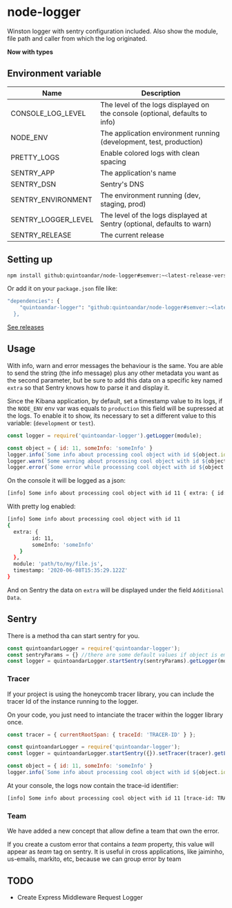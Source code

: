 # node-logger

Winston logger with sentry configuration included. Also show the module, file path and caller from which the log originated.

**Now with types**

## Environment variable

|        Name          |                 Description                  |
| -------------------- | -------------------------------------------- |
| CONSOLE_LOG_LEVEL    | The level of the logs displayed on the console (optional, defaults to info) |
| NODE_ENV             | The application environment running (development, test, production) |
| PRETTY_LOGS          | Enable colored logs with clean spacing       |
| SENTRY_APP           | The application's name                       |
| SENTRY_DSN           | Sentry's DNS                                 |
| SENTRY_ENVIRONMENT   | The environment running (dev, staging, prod) |
| SENTRY_LOGGER_LEVEL  | The level of the logs displayed at Sentry (optional, defaults to warn) |
| SENTRY_RELEASE       | The current release                          |

## Setting up

```sh
npm install github:quintoandar/node-logger#semver:~<latest-release-version>
```

Or add it on your `package.json` file like:

```sh
"dependencies": {
    "quintoandar-logger": "github:quintoandar/node-logger#semver:~<latest-release-version>
  },
```

[See releases](https://github.com/quintoandar/node-logger/releases)

## Usage

With info, warn and error messages the behaviour is the same. You are able to send the string (the info message) plus any other metadata you want as the second parameter, but be sure to add this data on a specific key named `extra` so that Sentry knows how to parse it and display it.

Since the Kibana application, by default, set a timestamp value to its logs, if the `NODE_ENV` env var was equals to `production` this field will be supressed at the logs. To enable it to show, its necessary to set a different value to this variable: (`development` or `test`).

```js
const logger = require('quintoandar-logger').getLogger(module);

const object = { id: 11, someInfo: 'someInfo' }
logger.info(`Some info about processing cool object with id ${object.id}`, object);
logger.warn(`Some warning about processing cool object with id ${object.id}`, object);
logger.error(`Some error while processing cool object with id ${object.id}`, object);
```

On the console it will be logged as a json:

```sh
[info] Some info about processing cool object with id 11 { extra: { id: 11, someInfo: 'someInfo' } }, module: 'path/to/my/file.js', timestamp: '2020-06-09T22:46:21.759Z'}
```

With pretty log enabled:

```sh
[info] Some info about processing cool object with id 11
{
  extra: {
        id: 11,
        someInfo: 'someInfo'
    }
  },
  module: 'path/to/my/file.js',
  timestamp: '2020-06-08T15:35:29.122Z'
}
```

And on Sentry the data on `extra` will be displayed under the field `Additional Data`.

## Sentry

There is a method tha can start sentry for you.

```js
const quintoandarLogger = require('quintoandar-logger');
const sentryParams = {} //there are some default values if object is empty
const logger = quintoandarLogger.startSentry(sentryParams).getLogger(module)
```

### Tracer

If your project is using the honeycomb tracer library, you can include the tracer Id of the instance running to the logger.

On your code, you just need to intanciate the tracer within the logger library once.

```js
const tracer = { currentRootSpan: { traceId: 'TRACER-ID' } };

const quintoandarLogger = require('quintoandar-logger');
const logger = quintoandarLogger.startSentry({}).setTracer(tracer).getLogger(module);

const object = { id: 11, someInfo: 'someInfo' }
logger.info(`Some info about processing cool object with id ${object.id}`, object } });
```

At your console, the logs now contain the trace-id identifier:

```sh
[info] Some info about processing cool object with id 11 [trace-id: TRACER-ID] { extra: { id: 11, someInfo: 'someInfo' } }, module: 'path/to/my/file.js', timestamp: '2020-06-09T22:46:21.759Z'}
```

### Team
We have added a new concept that allow define a team that own the error.

If you create a custom error that contains a _team_ property, this value will appear as _team_ tag on sentry. It is useful in cross applications, like jaiminho, us-emails, markito, etc, because we can group error by team

## TODO

- Create Express Middleware Request Logger
